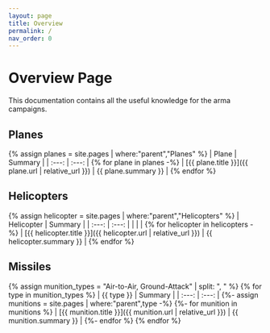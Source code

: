 ```yaml
---
layout: page
title: Overview
permalink: /
nav_order: 0
---
```


# Overview Page
This documentation contains all the useful knowledge for the arma campaigns.

## Planes
{% assign planes = site.pages | where:"parent","Planes" %}
| Plane | Summary |
| :---: | :---: |
{% for plane in planes -%}
| [{{ plane.title }}]({{ plane.url | relative_url }}) | {{ plane.summary }} |
{% endfor %}

## Helicopters
{% assign helicopter = site.pages | where:"parent","Helicopters" %}
| Helicopter | Summary |
| :---: | :---: |
| | |
{% for helicopter in helicopters -%}
| [{{ helicopter.title }}]({{ helicopter.url | relative_url }}) | {{ helicopter.summary }} |
{% endfor %}

## Missiles

{% assign munition_types = "Air-to-Air, Ground-Attack" | split: ", " %}
{% for type in munition_types %}
| {{ type }} | Summary |
| :---: | :---: |
{%- assign munitions = site.pages | where:"parent",type -%}
{%- for munition in munitions %}
| [{{ munition.title }}]({{ munition.url | relative_url }}) | {{ munition.summary }} |
{%- endfor %}
{% endfor %}


